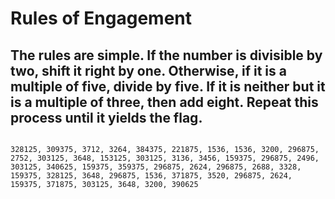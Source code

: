 # Rules of Engagement
## The rules are simple. If the number is divisible by two, shift it right by one. Otherwise, if it is a multiple of five, divide by five. If it is neither but it is a multiple of three, then add eight. Repeat this process until it yields the flag.
```

328125, 309375, 3712, 3264, 384375, 221875, 1536, 1536, 3200, 296875, 2752, 303125, 3648, 153125, 303125, 3136, 3456, 159375, 296875, 2496, 303125, 340625, 159375, 359375, 296875, 2624, 296875, 2688, 3328, 159375, 328125, 3648, 296875, 1536, 371875, 3520, 296875, 2624, 159375, 371875, 303125, 3648, 3200, 390625
```


